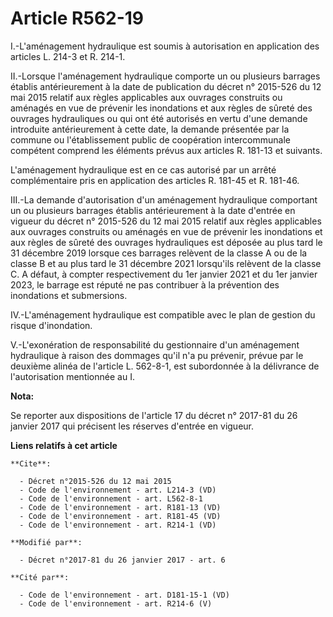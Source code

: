 # Article R562-19

I.-L'aménagement hydraulique est soumis à autorisation en application des articles L. 214-3 et R. 214-1. 

II.-Lorsque l'aménagement hydraulique comporte un ou plusieurs barrages établis antérieurement à la date de publication du
décret n° 2015-526 du 12 mai 2015 relatif aux règles applicables aux ouvrages construits ou aménagés en vue de prévenir les
inondations et aux règles de sûreté des ouvrages hydrauliques ou qui ont été autorisés en vertu d'une demande introduite
antérieurement à cette date, la demande présentée par la commune ou l'établissement public de coopération intercommunale
compétent comprend les éléments prévus aux articles R. 181-13 et suivants. 

L'aménagement hydraulique est en ce cas autorisé par un arrêté complémentaire pris en application des articles R. 181-45 et
R. 181-46. 

III.-La demande d'autorisation d'un aménagement hydraulique comportant un ou plusieurs barrages établis antérieurement à la
date d'entrée en vigueur du décret n° 2015-526 du 12 mai 2015 relatif aux règles applicables aux ouvrages construits ou
aménagés en vue de prévenir les inondations et aux règles de sûreté des ouvrages hydrauliques est déposée au plus tard le 31
décembre 2019 lorsque ces barrages relèvent de la classe A ou de la classe B et au plus tard le 31 décembre 2021 lorsqu'ils
relèvent de la classe C. A défaut, à compter respectivement du 1er janvier 2021 et du 1er janvier 2023, le barrage est réputé
ne pas contribuer à la prévention des inondations et submersions. 

IV.-L'aménagement hydraulique est compatible avec le plan de gestion du risque d'inondation. 

V.-L'exonération de responsabilité du gestionnaire d'un aménagement hydraulique à raison des dommages qu'il n'a pu prévenir,
prévue par le deuxième alinéa de l'article L. 562-8-1, est subordonnée à la délivrance de l'autorisation mentionnée au I.

**Nota:**

Se reporter aux dispositions de l'article 17 du décret n° 2017-81 du 26 janvier 2017 qui précisent les réserves d'entrée en
vigueur.

**Liens relatifs à cet article**

	**Cite**:

	  - Décret n°2015-526 du 12 mai 2015
	  - Code de l'environnement - art. L214-3 (VD)
	  - Code de l'environnement - art. L562-8-1
	  - Code de l'environnement - art. R181-13 (VD)
	  - Code de l'environnement - art. R181-45 (VD)
	  - Code de l'environnement - art. R214-1 (VD)

	**Modifié par**:

	  - Décret n°2017-81 du 26 janvier 2017 - art. 6

	**Cité par**:

	  - Code de l'environnement - art. D181-15-1 (VD)
	  - Code de l'environnement - art. R214-6 (V)
